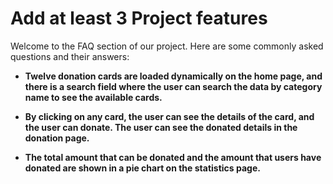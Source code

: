# Add at least 3 Project features

Welcome to the FAQ section of our project. Here are some commonly asked questions and their answers:

- **Twelve donation cards are loaded dynamically on the home page, and there is a search field where the user can search the data by category name to see the available cards.**

- **By clicking on any card, the user can see the details of the card, and the user can donate. The user can see the donated details in the donation page.**

- **The total amount that can be donated and the amount that users have donated are shown in a pie chart on the statistics page.**

